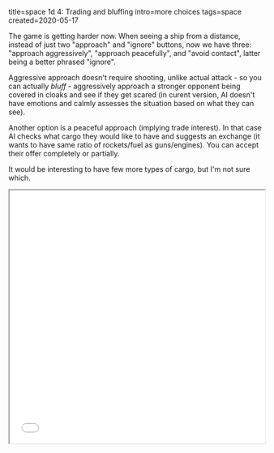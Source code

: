 title=space 1d 4: Trading and bluffing
intro=more choices
tags=space
created=2020-05-17

The game is getting harder now.
When seeing a ship from a distance, instead of just two "approach" and "ignore" buttons,
now we have three: "approach aggressively", "approach peacefully", and "avoid contact",
latter being a better phrased "ignore".

Aggressive approach doesn't require shooting, unlike actual attack - so you can actually _bluff_ -
aggressively approach a stronger opponent being covered in cloaks
and see if they get scared (in curent version, AI doesn't have emotions and calmly assesses the situation based on what they can see).

Another option is a peaceful approach (implying trade interest).
In that case AI checks what cargo they would like to have and suggests an exchange
(it wants to have same ratio of rockets/fuel as guns/engines).
You can accept their offer completely or partially.

It would be interesting to have few more types of cargo, but I'm not sure which.

<div>
<style>
iframe {width: 100%; height: 500px; background: white}
</style>
<iframe src="space-1d-4-trading-and-bluffing.htm">
</div>

